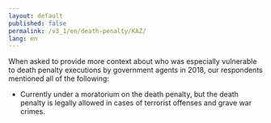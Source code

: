 ```yaml
---
layout: default
published: false
permalink: /v3_1/en/death-penalty/KAZ/
lang: en
---
```


When asked to provide more context about who was especially vulnerable to death penalty executions by government agents in 2018, our respondents mentioned all of the following:
-	Currently under a moratorium on the death penalty, but the death penalty is legally allowed in cases of terrorist offenses and grave war crimes.

